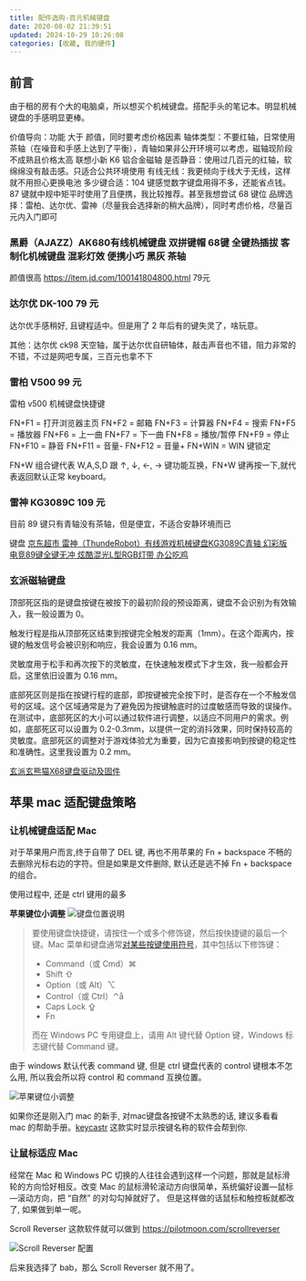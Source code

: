 ```yaml
---
title: 配件选购-百元机械键盘
date: 2020-08-02 21:39:51
updated: 2024-10-29 10:26:08
categories: [收藏, 我的硬件]
---
```


## 前言

由于租的房有个大的电脑桌，所以想买个机械键盘。搭配手头的笔记本。明显机械键盘的手感明显更棒。

价值导向：功能 大于 颜值，同时要考虑价格因素
轴体类型：不要红轴，日常使用茶轴（在噪音和手感上达到了平衡），青轴如果非公开环境可以考虑，磁轴现阶段不成熟且价格太高
联想小新 K6 铝合金磁轴
是否静音：使用过几百元的红轴，软绵绵没有敲击感。只适合公共环境使用
有线无线：我更倾向于线大于无线，这样就不用担心更换电池
多少键合适：104 键感觉数字键盘用得不多，还能省点钱。87 键就中规中矩平时使用了且便携，我比较推荐。甚至我想尝试 68 键位
品牌选择：雷柏、达尔优、雷神（尽量我会选择新的稍大品牌），同时考虑价格，尽量百元内入门即可

<!-- more -->

### 黑爵（AJAZZ）AK680有线机械键盘 双拼键帽 68键 全键热插拔 客制化机械键盘 混彩灯效 便携小巧 黑灰 茶轴

颜值很高
https://item.jd.com/100141804800.html 79元

### 达尔优 DK-100 79 元

达尔优手感稍好, 且键程适中。但是用了 2 年后有的键失灵了，啥玩意。

其他：达尔优 ck98 天空轴，属于达尔优自研轴体，敲击声音也不错，阻力非常的不错，不过是网吧专属，三百元也拿不下

### 雷柏 V500 99 元

雷柏 v500 机械键盘快捷键

FN+F1 = 打开浏览器主页
FN+F2 = 邮箱
FN+F3 = 计算器
FN+F4 = 搜索
FN+F5 = 播放器
FN+F6 = 上一曲
FN+F7 = 下一曲
FN+F8 = 播放/暂停
FN+F9 = 停止
FN+F10 = 静音
FN+F11 = 音量-
FN+F12 = 音量+
FN+WIN = WIN 键锁定

FN+W 组合键代表 W,A,S,D 跟 ↑, ↓, ←, → 键功能互换，FN+W 键再按一下,就代表返回默认正常 keyboard。

### 雷神 KG3089C 109 元

目前 89 键只有青轴没有茶轴，但是便宜，不适合安静环境而已

键盘 [京东超市 雷神（ThundeRobot）有线游戏机械键盘KG3089C青轴 幻彩版 电竞89键全键无冲 炫酷混光L型RGB灯带 办公吃鸡](https://item.jd.com/100016060292.html)

### 玄派磁轴键盘

顶部死区指的是键盘按键在被按下的最初阶段的预设距离，键盘不会识别为有效输入，我一般设置为 0。

触发行程是指从顶部死区结束到按键完全触发的距离（1mm）。在这个距离内，按键的触发信号会被识别和响应，我会设置为 0.16 mm。

灵敏度用于松手和再次按下的灵敏度，在快速触发模式下才生效，我一般都会开启。这里依旧设置为 0.16 mm。

底部死区则是指在按键行程的底部，即按键被完全按下时，是否存在一个不触发信号的区域。这个区域通常是为了避免因为按键触底时的过度敏感而导致的误操作。在测试中，底部死区的大小可以通过软件进行调整，以适应不同用户的需求。例如，底部死区可以设置为 0.2-0.3mm，以提供一定的消抖效果，同时保持较高的灵敏度。底部死区的调整对于游戏体验尤为重要，因为它直接影响到按键的稳定性和准确性。这里我设置为 0.2 mm。

[玄派玄熊猫X68键盘驱动及固件](https://metaphyuni.com/pc/driver_download)

## 苹果 mac 适配键盘策略

### 让机械键盘适配 Mac

对于苹果用户而言,终于自带了 DEL 键, 再也不用苹果的 Fn + backspace 不畅的去删除光标右边的字符。但是如果是文件删除, 默认还是逃不掉  Fn + backspace 的组合。

使用过程中, 还是 ctrl 键用的最多

**苹果键位小调整**
![键盘位置说明](/images/收藏-我的硬件/2020年-记录百元机械键盘选购/键盘位置说明.png)

> 要使用键盘快捷键，请按住一个或多个修饰键，然后按快捷键的最后一个键。Mac 菜单和键盘通常[对某些按键使用符号](https://support.apple.com/zh-cn/guide/mac-help/what-are-those-symbols-shown-in-menus-cpmh0011/mac)，其中包括以下修饰键：
>
> * Command（或 Cmd）⌘
> * Shift ⇧
> * Option（或 Alt）⌥
> * Control（或 Ctrl）⌃å
> * Caps Lock ⇪
> * Fn
>
> 而在 Windows PC 专用键盘上，请用 Alt 键代替 Option 键，Windows 标志键代替 Command 键。

由于 windows 默认代表 command 键, 但是 ctrl 键盘代表的 control 键根本不怎么用, 所以我会所以将 control 和 command 互换位置。

![苹果键位小调整](/images/收藏-我的硬件/2020年-记录百元机械键盘选购/苹果键位小调整.png)

如果你还是刚入门 mac 的新手, 对mac键盘各按键不太熟悉的话, 建议多看看 mac 的帮助手册。[keycastr](https://github.com/keycastr/keycastr) 这款实时显示按键名称的软件会帮到你.

### 让鼠标适应 Mac

经常在 Mac 和 Windows PC 切换的人往往会遇到这样一个问题，那就是鼠标滑轮的方向恰好相反。改变 Mac 的鼠标滑轮滚动方向很简单，系统偏好设置—鼠标—滚动方向，把 “自然” 的对勾勾掉就好了。 但是这样做的话鼠标和触控板就都改了, 如果做到单一呢。

Scroll Reverser 这款软件就可以做到
<https://pilotmoon.com/scrollreverser>

![Scroll Reverser 配置](/images/收藏-我的硬件/2020年-记录百元机械键盘选购/Scroll%20Reverser配置.png)

后来我选择了 bab，那么 Scroll Reverser 就不用了。
